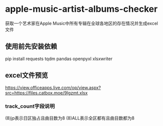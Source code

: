 # apple-music-artist-albums-checker
获取一个艺术家在Apple Music中所有专辑在全球各地区的存在情况并生成excel文件
## 使用前先安装依赖
pip install requests tqdm pandas openpyxl xlsxwriter
## excel文件预览
https://view.officeapps.live.com/op/view.aspx?src=https://files.catbox.moe/9lgzmt.xlsx
### track_count字段说明
(8)jp表示日区独占且曲目数为8
(8)ALL表示全区都有且曲目数都为8
